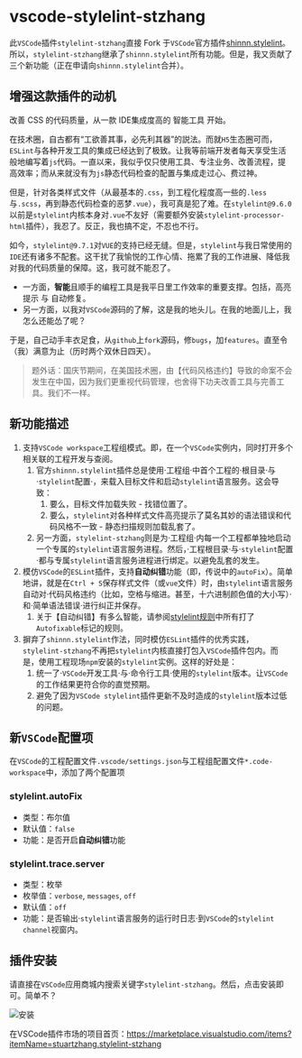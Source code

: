 # vscode-stylelint-stzhang

此`VSCode`插件`stylelint-stzhang`直接 Fork 于`VSCode`官方插件[shinnn.stylelint](https://github.com/shinnn/vscode-stylelint)。所以，`stylelint-stzhang`继承了`shinnn.stylelint`所有功能。但是，我又贡献了三个新功能（正在申请向`shinnn.stylelint`合并）。

## 增强这款插件的动机

改善 CSS 的代码质量，从一款 IDE集成度高的 智能工具 开始。

在技术圈，自古都有“工欲善其事，必先利其器”的説法。而就`H5`生态圈可而，`ESLint`与各种开发工具的集成已经达到了极致。让我等前端开发者每天享受生活般地编写着`js`代码。一直以来，我似乎仅只使用工具、专注业务、改善流程，提高效率；而从来就没有为`js`静态代码检查的配置与集成走过心、费过神。

但是，针对各类样式文件（从最基本的`.css`，到工程化程度高一些的`.less`与`.scss`，再到静态代码检查的恶梦`.vue`），我可真是犯了难。在`stylelint@9.6.0`以前是`stylelint`内核本身对`.vue`不友好（需要额外安装`stylelint-processor-html`插件），我忍了。反正，我也搞不定，不忍也不行。

如今，`stylelint@9.7.1`对`VUE`的支持已经无缝。但是，`stylelint`与我日常使用的`IDE`还有诸多不配套。这干扰了我愉悦的工作心情、拖累了我的工作进展、降低我对我的代码质量的保障。这，我可就不能忍了。

* 一方面，**智能**且顺手的编程工具是我平日里工作效率的重要支撑。包括，高亮提示 与 自动修复。
* 另一方面，以我对`VSCode`源码的了解，这是我的地头儿。在我的地面儿上，我怎么还能怂了呢？

于是，自己动手丰衣足食，从`github`上`fork`源码，修`bugs`，加`features`。直至令（我）满意为止（历时两个双休日四天）。

> 题外话：国庆节期间，在美国技术圈，由【代码风格违约】导致的命案不会发生在中国，因为我们更重视代码管理，也舍得下功夫改善工具与完善工具。我们不一样。

## 新功能描述

1. 支持`VSCode workspace`工程组模式。即，在一个`VSCode`实例内，同时打开多个相关联的工程开发与查阅。
    1. 官方`shinnn.stylelint`插件总是使用·工程组·中首个工程的·根目录·与·`stylelint`配置·，来载入目标文件和启动`stylelint`语言服务。这会导致：
        1. 要么，目标文件加载失败 - 找错位置了。
        2. 要么，`stylelint`对各种样式文件高亮提示了莫名其妙的语法错误和代码风格不一致 - 静态扫描规则加载乱套了。
    2. 另一方面，`stylelint-stzhang`则是为·工程组·内每一个工程都单独地启动一个专属的`stylelint`语言服务进程。然后，·工程根目录·与·`stylelint`配置·都与专属`stylelint`语言服务进程进行绑定。以避免乱套的发生。
2. 模仿`VSCode`的`ESLint`插件，支持**自动纠错**功能（即，传说中的`autoFix`）。简单地讲，就是在`Ctrl + S`保存样式文件（或`vue`文件）时，由`stylelint`语言服务自动对·代码风格违约（比如，空格与缩进。甚至，十六进制颜色值的大小写）·和·简单语法错误·进行纠正并保存。
    1. 关于【自动纠错】有多么智能，请参阅[stylelint规则](https://stylelint.io/user-guide/rules/)中所有打了`Autofixable`标记的规则。
3. 摒弃了`shinnn.stylelint`作法，同时模仿`ESLint`插件的优秀实践，`stylelint-stzhang`不再把`stylelint`内核直接打包入`VSCode`插件包内。而是，使用工程现场`npm`安装的`stylelint`实例。这样的好处是：
    1. 统一了·`VSCode`开发工具·与·命令行工具·使用的`stylelint`版本。让`VSCode`的工作结果更符合你的直觉预期。
    2. 避免了因为`VSCode stylelint`插件更新不及时造成的`stylelint`版本过低的问题。

## 新`VSCode`配置项

在`VSCode`的工程配置文件`.vscode/settings.json`与工程组配置文件`*.code-workspace`中，添加了两个配置项

### stylelint.autoFix

* 类型：布尔值
* 默认值：`false`
* 功能：是否开启**自动纠错**功能

### stylelint.trace.server

* 类型：枚举
* 枚举值：`verbose`, `messages`, `off`
* 默认值：`off`
* 功能：是否输出·`stylelint`语言服务的运行时日志·到`VSCode`的`stylelint channel`视窗内。

## 插件安装

请直接在`VSCode`应用商城内搜索关键字`stylelint-stzhang`。然后，点击安装即可。简单不？

![安装](https://raw.githubusercontent.com/stuartZhang/vscode-stylelint/master/media/install-1.png)

在VSCode插件市场的项目首页：https://marketplace.visualstudio.com/items?itemName=stuartzhang.stylelint-stzhang
